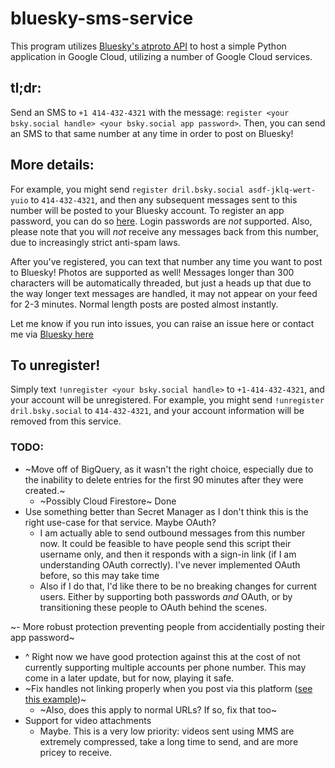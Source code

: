 # bluesky-sms-service
This program utilizes [Bluesky's atproto API](https://atproto.com/docs) to host a simple Python application in Google Cloud, utilizing a number of Google Cloud services.

## tl;dr:
Send an SMS to `+1 414-432-4321` with the message: `register <your bsky.social handle> <your bsky.social app password>`. Then, you can send an SMS to that same number at any time in order to post on Bluesky! 


## More details: 
For example, you might send `register dril.bsky.social asdf-jklq-wert-yuio` to `414-432-4321`, and then any subsequent messages sent to this number will be posted to your Bluesky account. To register an app password, you can do so [here](https://bsky.app/settings/app-passwords). Login passwords are *not* supported. Also, please note that you will *not* receive any messages back from this number, due to increasingly strict anti-spam laws. 

After you've registered, you can text that number any time you want to post to Bluesky! Photos are supported as well! Messages longer than 300 characters will be automatically threaded, but just a heads up that due to the way longer text messages are handled, it may not appear on your feed for 2-3 minutes. Normal length posts are posted almost instantly. 

Let me know if you run into issues, you can raise an issue here or contact me via [Bluesky here](https://bsky.app/profile/assf.art)

## To unregister!
Simply text `!unregister <your bsky.social handle>` to `+1-414-432-4321`, and your account will be unregistered. For example, you might send `!unregister dril.bsky.social` to `414-432-4321`, and your account information will be removed from this service.


### TODO:

 - ~Move off of BigQuery, as it wasn't the right choice, especially due to the inability to delete entries for the first 90 minutes after they were created.~
   - ~Possibly Cloud Firestore~ Done
 - Use something better than Secret Manager as I don't think this is the right use-case for that service. Maybe OAuth?
   - I am actually able to send outbound messages from this number now. It could be feasible to have people send this script their username only, and then it responds with a sign-in link (if I am understanding OAuth correctly). I've never implemented OAuth before, so this may take time
   - Also if I do that, I'd like there to be no breaking changes for current users. Either by supporting both passwords *and* OAuth, or by transitioning these people to OAuth behind the scenes. 
   
 ~- More robust protection preventing people from accidentially posting their app password~
 - ^ Right now we have good protection against this at the cost of not currently supporting multiple accounts per phone number. This may come in a later update, but for now, playing it safe.
 - ~Fix handles not linking properly when you post via this platform ([see this example](https://bsky.app/profile/assf.art/post/3lc4v7dajqs2k))~
   - ~Also, does this apply to normal URLs? If so, fix that too~
 - Support for video attachments
   - Maybe. This is a very low priority: videos sent using MMS are extremely compressed, take a long time to send, and are more pricey to receive. 
 
